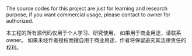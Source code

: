 The source codes for this project are just for learning and research purpose, if you want commercial usage,
please contact to owner for authorized.

本工程的所有源代码仅用于个人学习、研究使用， 如果用于商业用途，请联系owner。
如果未经作者授权而擅自用于商业用途，作者将保留追究其法律责任的权利。
